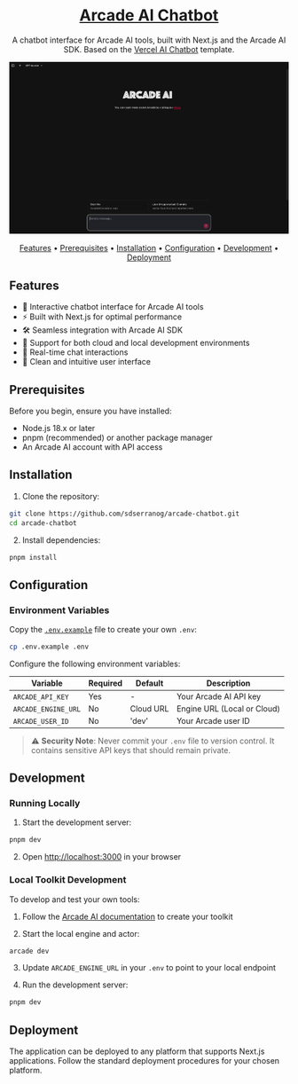 <p align="center">
  <a href="https://arcade-ai.com/">
    <h1 align="center">Arcade AI Chatbot</h1>
  </a>
</p>

<p align="center">
  A chatbot interface for Arcade AI tools, built with Next.js and the Arcade AI SDK.
  Based on the <a href="https://github.com/vercel/ai-chatbot">Vercel AI Chatbot</a> template.
</p>

<p align="center">
<img src="public/images/landing-page.png" alt="Landing Page" style="max-height: 400px;" />
</p>

<p align="center">
  <a href="#features">Features</a> •
  <a href="#prerequisites">Prerequisites</a> •
  <a href="#installation">Installation</a> •
  <a href="#configuration">Configuration</a> •
  <a href="#development">Development</a> •
  <a href="#deployment">Deployment</a>
</p>

## Features

- 🤖 Interactive chatbot interface for Arcade AI tools
- ⚡️ Built with Next.js for optimal performance
- 🛠 Seamless integration with Arcade AI SDK
- 🔄 Support for both cloud and local development environments
- 💬 Real-time chat interactions
- 🎨 Clean and intuitive user interface

## Prerequisites

Before you begin, ensure you have installed:

- Node.js 18.x or later
- pnpm (recommended) or another package manager
- An Arcade AI account with API access

## Installation

1. Clone the repository:

```bash
git clone https://github.com/sdserranog/arcade-chatbot.git
cd arcade-chatbot
```

2. Install dependencies:

```bash
pnpm install
```

## Configuration

### Environment Variables

Copy the [`.env.example`](.env.example) file to create your own `.env`:

```bash
cp .env.example .env
```

Configure the following environment variables:

| Variable            | Required | Default   | Description                 |
| ------------------- | -------- | --------- | --------------------------- |
| `ARCADE_API_KEY`    | Yes      | -         | Your Arcade AI API key      |
| `ARCADE_ENGINE_URL` | No       | Cloud URL | Engine URL (Local or Cloud) |
| `ARCADE_USER_ID`    | No       | 'dev'     | Your Arcade user ID         |

> ⚠️ **Security Note**: Never commit your `.env` file to version control. It contains sensitive API keys that should remain private.

## Development

### Running Locally

1. Start the development server:

```bash
pnpm dev
```

2. Open [http://localhost:3000](http://localhost:3000) in your browser

### Local Toolkit Development

To develop and test your own tools:

1. Follow the [Arcade AI documentation](https://docs.arcade-ai.com/home/build-tools/create-a-toolkit) to create your toolkit

2. Start the local engine and actor:

```bash
arcade dev
```

3. Update `ARCADE_ENGINE_URL` in your `.env` to point to your local endpoint

4. Run the development server:

```bash
pnpm dev
```

## Deployment

The application can be deployed to any platform that supports Next.js applications. Follow the standard deployment procedures for your chosen platform.

